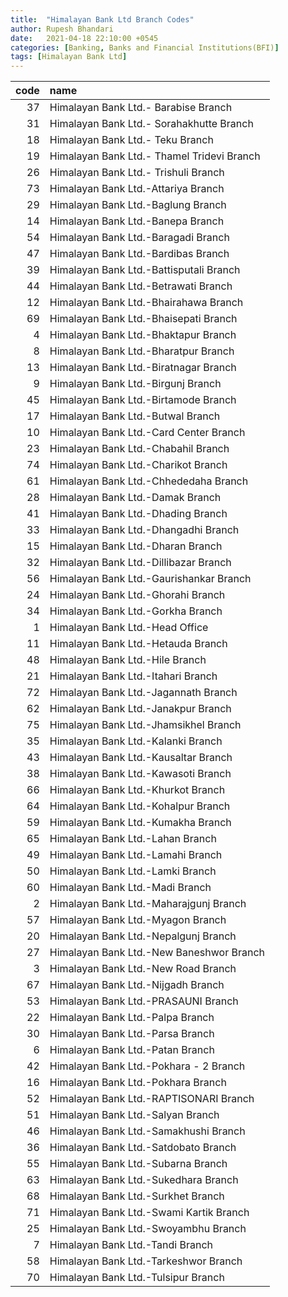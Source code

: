 ```yaml
---
title:  "Himalayan Bank Ltd Branch Codes"
author: Rupesh Bhandari
date:   2021-04-18 22:10:00 +0545
categories: [Banking, Banks and Financial Institutions(BFI)]
tags: [Himalayan Bank Ltd]
---
```


|   code | name                                       |
|-------:|:-------------------------------------------|
|     37 | Himalayan Bank Ltd.- Barabise Branch       |
|     31 | Himalayan Bank Ltd.- Sorahakhutte Branch   |
|     18 | Himalayan Bank Ltd.- Teku Branch           |
|     19 | Himalayan Bank Ltd.- Thamel Tridevi Branch |
|     26 | Himalayan Bank Ltd.- Trishuli Branch       |
|     73 | Himalayan Bank Ltd.-Attariya Branch        |
|     29 | Himalayan Bank Ltd.-Baglung Branch         |
|     14 | Himalayan Bank Ltd.-Banepa Branch          |
|     54 | Himalayan Bank Ltd.-Baragadi Branch        |
|     47 | Himalayan Bank Ltd.-Bardibas Branch        |
|     39 | Himalayan Bank Ltd.-Battisputali Branch    |
|     44 | Himalayan Bank Ltd.-Betrawati Branch       |
|     12 | Himalayan Bank Ltd.-Bhairahawa Branch      |
|     69 | Himalayan Bank Ltd.-Bhaisepati Branch      |
|      4 | Himalayan Bank Ltd.-Bhaktapur Branch       |
|      8 | Himalayan Bank Ltd.-Bharatpur Branch       |
|     13 | Himalayan Bank Ltd.-Biratnagar Branch      |
|      9 | Himalayan Bank Ltd.-Birgunj Branch         |
|     45 | Himalayan Bank Ltd.-Birtamode Branch       |
|     17 | Himalayan Bank Ltd.-Butwal Branch          |
|     10 | Himalayan Bank Ltd.-Card Center Branch     |
|     23 | Himalayan Bank Ltd.-Chabahil Branch        |
|     74 | Himalayan Bank Ltd.-Charikot Branch        |
|     61 | Himalayan Bank Ltd.-Chhededaha Branch      |
|     28 | Himalayan Bank Ltd.-Damak Branch           |
|     41 | Himalayan Bank Ltd.-Dhading Branch         |
|     33 | Himalayan Bank Ltd.-Dhangadhi Branch       |
|     15 | Himalayan Bank Ltd.-Dharan Branch          |
|     32 | Himalayan Bank Ltd.-Dillibazar Branch      |
|     56 | Himalayan Bank Ltd.-Gaurishankar Branch    |
|     24 | Himalayan Bank Ltd.-Ghorahi Branch         |
|     34 | Himalayan Bank Ltd.-Gorkha Branch          |
|      1 | Himalayan Bank Ltd.-Head Office            |
|     11 | Himalayan Bank Ltd.-Hetauda Branch         |
|     48 | Himalayan Bank Ltd.-Hile Branch            |
|     21 | Himalayan Bank Ltd.-Itahari Branch         |
|     72 | Himalayan Bank Ltd.-Jagannath Branch       |
|     62 | Himalayan Bank Ltd.-Janakpur Branch        |
|     75 | Himalayan Bank Ltd.-Jhamsikhel Branch      |
|     35 | Himalayan Bank Ltd.-Kalanki Branch         |
|     43 | Himalayan Bank Ltd.-Kausaltar Branch       |
|     38 | Himalayan Bank Ltd.-Kawasoti Branch        |
|     66 | Himalayan Bank Ltd.-Khurkot Branch         |
|     64 | Himalayan Bank Ltd.-Kohalpur Branch        |
|     59 | Himalayan Bank Ltd.-Kumakha Branch         |
|     65 | Himalayan Bank Ltd.-Lahan Branch           |
|     49 | Himalayan Bank Ltd.-Lamahi Branch          |
|     50 | Himalayan Bank Ltd.-Lamki Branch           |
|     60 | Himalayan Bank Ltd.-Madi Branch            |
|      2 | Himalayan Bank Ltd.-Maharajgunj Branch     |
|     57 | Himalayan Bank Ltd.-Myagon Branch          |
|     20 | Himalayan Bank Ltd.-Nepalgunj Branch       |
|     27 | Himalayan Bank Ltd.-New Baneshwor Branch   |
|      3 | Himalayan Bank Ltd.-New Road Branch        |
|     67 | Himalayan Bank Ltd.-Nijgadh Branch         |
|     53 | Himalayan Bank Ltd.-PRASAUNI Branch        |
|     22 | Himalayan Bank Ltd.-Palpa Branch           |
|     30 | Himalayan Bank Ltd.-Parsa Branch           |
|      6 | Himalayan Bank Ltd.-Patan Branch           |
|     42 | Himalayan Bank Ltd.-Pokhara - 2 Branch     |
|     16 | Himalayan Bank Ltd.-Pokhara Branch         |
|     52 | Himalayan Bank Ltd.-RAPTISONARI Branch     |
|     51 | Himalayan Bank Ltd.-Salyan Branch          |
|     46 | Himalayan Bank Ltd.-Samakhushi Branch      |
|     36 | Himalayan Bank Ltd.-Satdobato Branch       |
|     55 | Himalayan Bank Ltd.-Subarna Branch         |
|     63 | Himalayan Bank Ltd.-Sukedhara Branch       |
|     68 | Himalayan Bank Ltd.-Surkhet Branch         |
|     71 | Himalayan Bank Ltd.-Swami Kartik Branch    |
|     25 | Himalayan Bank Ltd.-Swoyambhu Branch       |
|      7 | Himalayan Bank Ltd.-Tandi Branch           |
|     58 | Himalayan Bank Ltd.-Tarkeshwor Branch      |
|     70 | Himalayan Bank Ltd.-Tulsipur Branch        |